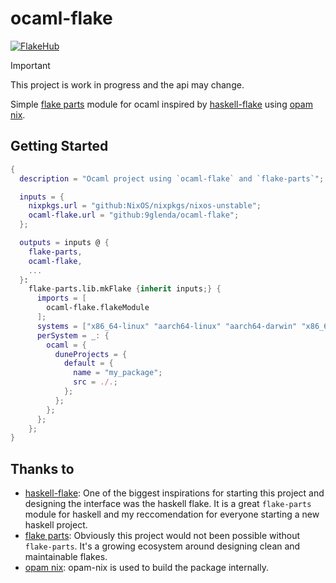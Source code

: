 # ocaml-flake

[![FlakeHub](https://img.shields.io/endpoint?url=https://flakehub.com/f/9glenda/ocaml-flake/badge)](https://flakehub.com/flake/9glenda/ocaml-flake)


> [!IMPORTANT]
> 
> This project is work in progress and the api may change.

Simple [flake parts](https://github.com/hercules-ci/flake-parts) module for ocaml inspired by [haskell-flake](https://github.com/srid/haskell-flake) using [opam nix](https://github.com/tweag/opam-nix).

## Getting Started

```nix
{
  description = "Ocaml project using `ocaml-flake` and `flake-parts`";

  inputs = {
    nixpkgs.url = "github:NixOS/nixpkgs/nixos-unstable";
    ocaml-flake.url = "github:9glenda/ocaml-flake";
  };

  outputs = inputs @ {
    flake-parts,
    ocaml-flake,
    ...
  }:
    flake-parts.lib.mkFlake {inherit inputs;} {
      imports = [
        ocaml-flake.flakeModule
      ];
      systems = ["x86_64-linux" "aarch64-linux" "aarch64-darwin" "x86_64-darwin"];
      perSystem = _: {
        ocaml = {
          duneProjects = {
            default = {
              name = "my_package";
              src = ./.;
            };
          };
        };
      };
    };
}
```
## Thanks to 
- [haskell-flake](https://github.com/srid/haskell-flake): One of the biggest inspirations for starting this project and designing the interface was the haskell flake. It is a great `flake-parts` module for haskell and my reccomendation for everyone starting a new haskell project.
- [flake parts](https://github.com/hercules-ci/flake-parts): Obviously this project would not been possible without `flake-parts`. It's a growing ecosystem around designing clean and maintainable flakes.
- [opam nix](https://github.com/tweag/opam-nix): opam-nix is used to build the package internally.
